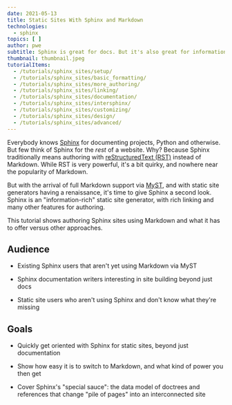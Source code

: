 ```yaml
---
date: 2021-05-13
title: Static Sites With Sphinx and Markdown
technologies:
  - sphinx
topics: [ ]
author: pwe
subtitle: Sphinx is great for docs. But it's also great for information-rich websites. With MyST, you can use Markdown with Sphinx.
thumbnail: thumbnail.jpeg
tutorialItems:
  - /tutorials/sphinx_sites/setup/
  - /tutorials/sphinx_sites/basic_formatting/
  - /tutorials/sphinx_sites/more_authoring/
  - /tutorials/sphinx_sites/linking/
  - /tutorials/sphinx_sites/documentation/
  - /tutorials/sphinx_sites/intersphinx/
  - /tutorials/sphinx_sites/customizing/
  - /tutorials/sphinx_sites/design/
  - /tutorials/sphinx_sites/advanced/
---
```


Everybody knows [Sphinx](https://www.sphinx-doc.org/en/master/) for documenting projects, Python and otherwise. But few think of Sphinx for the *rest* of a website. Why? Because Sphinx traditionally means authoring with [reStructuredText (RST)](https://docutils.sourceforge.io/rst.html) instead of Markdown. While RST is very powerful, it's a bit quirky, and nowhere near the popularity of Markdown.

But with the arrival of full Markdown support via [MyST](https://myst-parser.readthedocs.io/en/latest/), and with static site generators having a renaissance, it's time to give Sphinx a second look. Sphinx is an "information-rich" static site generator, with rich linking and many other features for authoring.

This tutorial shows authoring Sphinx sites using Markdown and what it has to offer versus other approaches.

## Audience

- Existing Sphinx users that aren't yet using Markdown via MyST

- Sphinx documentation writers interesting in site building beyond just docs

- Static site users who aren't using Sphinx and don't know what they're missing

## Goals

- Quickly get oriented with Sphinx for static sites, beyond just documentation

- Show how easy it is to switch to Markdown, and what kind of power you then get

- Cover Sphinx's "special sauce": the data model of doctrees and references that change "pile of pages" into an interconnected site
